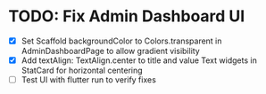 # TODO: Fix Admin Dashboard UI

- [x] Set Scaffold backgroundColor to Colors.transparent in AdminDashboardPage to allow gradient visibility
- [x] Add textAlign: TextAlign.center to title and value Text widgets in StatCard for horizontal centering
- [ ] Test UI with flutter run to verify fixes
